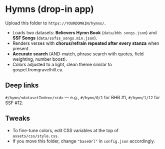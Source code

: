 # Hymns (drop-in app)

Upload this folder to `https://YOURDOMAIN/hymns/`.

- Loads two datasets: **Believers Hymn Book** (`data/bhb_songs.json`) and **SSF Songs** (`data/ssfss_songs.min.json`).
- Renders verses with **chorus/refrain repeated after every stanza** when present.
- **Accurate search** (AND-match, phrase search with quotes, field weighting, number boost).
- Colors adjusted to a light, clean theme similar to gospel.fromgravelhill.ca.

## Deep links
`#/hymn/<datasetIndex>/<id>` — e.g., `#/hymn/0/1` for BHB #1, `#/hymn/1/12` for SSF #12.

## Tweaks
- To fine-tune colors, edit CSS variables at the top of `assets/css/style.css`.
- If you move this folder, change `"baseUrl"` in `config.json` accordingly.
